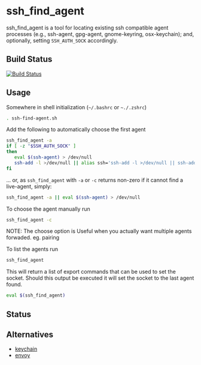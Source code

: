 # ssh_find_agent

ssh_find_agent is a tool for locating existing ssh compatible agent processes (e.g., ssh-agent, gpg-agent, gnome-keyring, osx-keychain); and, optionally, setting `SSH_AUTH_SOCK` accordingly.

## Build Status

[![Build Status](https://travis-ci.org/wwalker/ssh-find-agent.svg?branch=master)](https://travis-ci.org/wwalker/ssh-find-agent)


## Usage

Somewhere in shell initialization (`~/.bashrc` or `~./.zshrc`)

```bash
. ssh-find-agent.sh
```

Add the following to automatically choose the first agent
```bash
ssh_find_agent -a
if [ -z "$SSH_AUTH_SOCK" ]
then
   eval $(ssh-agent) > /dev/null
   ssh-add -l >/dev/null || alias ssh='ssh-add -l >/dev/null || ssh-add && unalias ssh; ssh'
fi
```

... or, as `ssh_find_agent` with `-a` or `-c` returns non-zero if it cannot find a live-agent, simply:

```bash
ssh_find_agent -a || eval $(ssh-agent) > /dev/null
```

To choose the agent manually run
```bash
ssh_find_agent -c
```

NOTE: The choose option is Useful when you actually want multiple agents forwaded.  eg. pairing

To list the agents run
```bash
ssh_find_agent
```

This will return a list of export commands that can be used to set the socket.
Should this output be executed it will set the socket to the last agent found.
```bash
eval $(ssh_find_agent)
```

## Status

## Alternatives

  * [keychain](https://github.com/funtoo/keychain)
  * [envoy](https://github.com/vodik/envoy)
